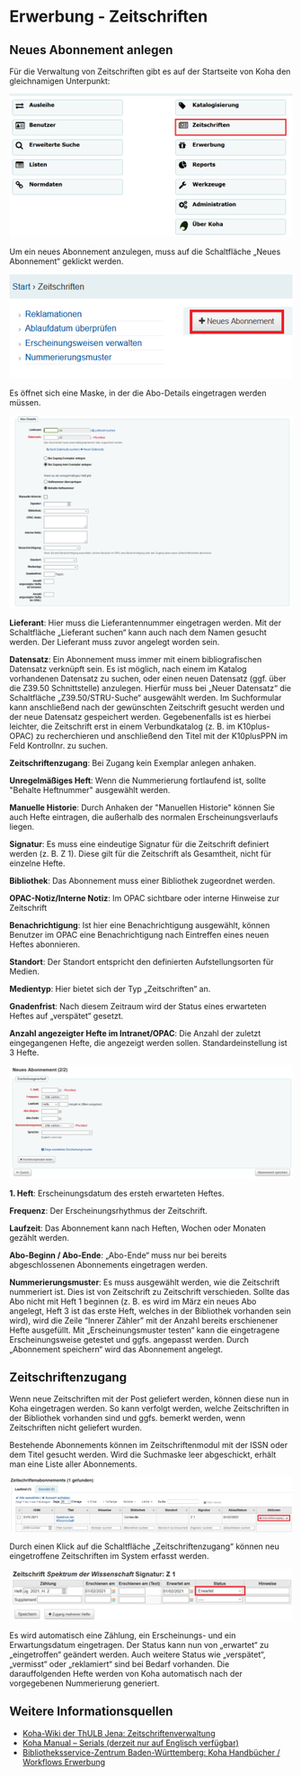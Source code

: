 
# Erwerbung - Zeitschriften
## Neues Abonnement anlegen
Für die Verwaltung von Zeitschriften gibt es auf der Startseite von Koha den gleichnamigen Unterpunkt:

![Übersicht Zeitschriften](../Images/EW_zsuebers.PNG)

 
Um ein neues Abonnement anzulegen, muss auf die Schaltfläche „Neues Abonnement“ geklickt werden.

![Neues Abonnement](../Images/EW_zsaboneu.PNG)

 
Es öffnet sich eine Maske, in der die Abo-Details eingetragen werden müssen.

![Maske Abo-Details](../Images/EW_zsabodetails.PNG)

 
**Lieferant**: Hier muss die Lieferantennummer eingetragen werden. Mit der Schaltfläche „Lieferant suchen“ kann auch nach dem Namen gesucht werden. Der Lieferant muss zuvor angelegt worden sein.

**Datensatz**: Ein Abonnement muss immer mit einem bibliografischen Datensatz verknüpft sein. Es ist möglich, nach einem im Katalog vorhandenen Datensatz zu suchen, oder einen neuen Datensatz (ggf. über die Z39.50 Schnittstelle) anzulegen. Hierfür muss bei „Neuer Datensatz“ die Schaltfläche „Z39.50/STRU-Suche“ ausgewählt werden. Im Suchformular kann anschließend nach der gewünschten Zeitschrift gesucht werden und der neue Datensatz gespeichert werden. Gegebenenfalls ist es hierbei leichter, die Zeitschrift erst in einem Verbundkatalog (z. B. im K10plus-OPAC) zu recherchieren und anschließend den Titel mit der K10plusPPN im Feld Kontrollnr. zu suchen.

**Zeitschriftenzugang**: Bei Zugang kein Exemplar anlegen anhaken.

**Unregelmäßiges Heft**: Wenn die Nummerierung fortlaufend ist, sollte "Behalte Heftnummer" ausgewählt werden.

**Manuelle Historie**: Durch Anhaken der "Manuellen Historie" können Sie auch Hefte eintragen, die außerhalb des normalen Erscheinungsverlaufs liegen.

**Signatur**: Es muss eine eindeutige Signatur für die Zeitschrift definiert werden (z. B. Z 1). Diese gilt für die Zeitschrift als Gesamtheit, nicht für einzelne Hefte.

**Bibliothek**: Das Abonnement muss einer Bibliothek zugeordnet werden.

**OPAC-Notiz/Interne Notiz**: Im OPAC sichtbare oder interne Hinweise zur Zeitschrift

**Benachrichtigung**: Ist hier eine Benachrichtigung ausgewählt, können Benutzer im OPAC eine Benachrichtigung nach Eintreffen eines neuen Heftes abonnieren.

**Standort**: Der Standort entspricht den definierten Aufstellungsorten für Medien.

**Medientyp**: Hier bietet sich der Typ „Zeitschriften“ an.

**Gnadenfrist**: Nach diesem Zeitraum wird der Status eines erwarteten Heftes auf „verspätet“ gesetzt.

**Anzahl angezeigter Hefte im Intranet/OPAC**: Die Anzahl der zuletzt eingegangenen Hefte, die angezeigt werden sollen. Standardeinstellung ist 3 Hefte.

![Abonnement-Details](../Images/EW_zsabomaske.PNG)

 
**1. Heft**: Erscheinungsdatum des ersteh erwarteten Heftes.

**Frequenz**: Der Erscheinungsrhythmus der Zeitschrift. 

**Laufzeit**: Das Abonnement kann nach Heften, Wochen oder Monaten gezählt werden.

**Abo-Beginn / Abo-Ende**: „Abo-Ende“ muss nur bei bereits abgeschlossenen Abonnements eingetragen werden.

**Nummerierungsmuster**: Es muss ausgewählt werden, wie die Zeitschrift nummeriert ist. Dies ist von Zeitschrift zu Zeitschrift verschieden. Sollte das Abo nicht mit Heft 1 beginnen (z. B. es wird im März ein neues Abo angelegt, Heft 3 ist das erste Heft, welches in der Bibliothek vorhanden sein wird), wird die Zeile “Innerer Zähler” mit der Anzahl bereits erschienener Hefte ausgefüllt. Mit „Erscheinungsmuster testen“ kann die eingetragene Erscheinungsweise getestet und ggfs. angepasst werden.
Durch „Abonnement speichern“ wird das Abonnement angelegt.
 
## Zeitschriftenzugang
Wenn neue Zeitschriften mit der Post geliefert werden, können diese nun in Koha eingetragen werden. So kann verfolgt werden, welche Zeitschriften in der Bibliothek vorhanden sind und ggfs. bemerkt werden, wenn Zeitschriften nicht geliefert wurden.

Bestehende Abonnements können im Zeitschriftenmodul mit der ISSN oder dem Titel gesucht werden. Wird die Suchmaske leer abgeschickt, erhält man eine Liste aller Abonnements.

![Trefferliste Abonnements](../Images/EW_zsaboliste.PNG)

 
Durch einen Klick auf die Schaltfläche „Zeitschriftenzugang“ können neu eingetroffene Zeitschriften im System erfasst werden.

![Zeitschriftenzugang eintragen](../Images/EW_zszugang.PNG)

 
Es wird automatisch eine Zählung, ein Erscheinungs- und ein Erwartungsdatum eingetragen. Der Status kann nun von „erwartet“ zu „eingetroffen“ geändert werden. Auch weitere Status wie „verspätet“, „vermisst“ oder „reklamiert“ sind bei Bedarf vorhanden. Die darauffolgenden Hefte werden von Koha automatisch nach der vorgegebenen Nummerierung generiert.

## Weitere Informationsquellen
* <a href="https://koha-wiki.thulb.uni-jena.de/zeitschriftenverwaltung/">Koha-Wiki der ThULB Jena: Zeitschriftenverwaltung</a>
* <a href="https://koha-community.org/manual/18.11/en/html/serials.html">Koha Manual – Serials (derzeit nur auf Englisch verfügbar)</a>
* <a href="https://wiki.bsz-bw.de/pages/viewpage.action?pageId=17565617&preview=/17565617/19827231/18-11_Workflows_Erwerbung.pdf">Bibliotheksservice-Zentrum Baden-Württemberg: Koha Handbücher / Workflows Erwerbung</a>
